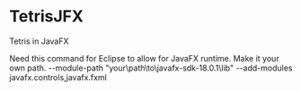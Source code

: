 # TetrisJFX
Tetris in JavaFX

Need this command for Eclipse to allow for JavaFX runtime. Make it your own path.
 --module-path "your\path\to\javafx-sdk-18.0.1\lib" --add-modules javafx.controls,javafx.fxml
